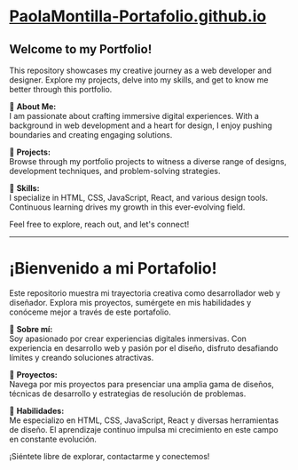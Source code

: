 # [PaolaMontilla-Portafolio.github.io](https://PaolaMontilla-Portafolio.github.io)

Welcome to my Portfolio!
-------------------------

This repository showcases my creative journey as a web developer and designer. Explore my projects, delve into my skills, and get to know me better through this portfolio.

👋 **About Me:**  
I am passionate about crafting immersive digital experiences. With a background in web development and a heart for design, I enjoy pushing boundaries and creating engaging solutions.

🚀 **Projects:**  
Browse through my portfolio projects to witness a diverse range of designs, development techniques, and problem-solving strategies.

🔧 **Skills:**  
I specialize in HTML, CSS, JavaScript, React, and various design tools. Continuous learning drives my growth in this ever-evolving field.

Feel free to explore, reach out, and let's connect!

---

# ¡Bienvenido a mi Portafolio!

Este repositorio muestra mi trayectoria creativa como desarrollador web y diseñador. Explora mis proyectos, sumérgete en mis habilidades y conóceme mejor a través de este portafolio.

👋 **Sobre mí:**  
Soy apasionado por crear experiencias digitales inmersivas. Con experiencia en desarrollo web y pasión por el diseño, disfruto desafiando límites y creando soluciones atractivas.

🚀 **Proyectos:**  
Navega por mis proyectos para presenciar una amplia gama de diseños, técnicas de desarrollo y estrategias de resolución de problemas.

🔧 **Habilidades:**  
Me especializo en HTML, CSS, JavaScript, React y diversas herramientas de diseño. El aprendizaje continuo impulsa mi crecimiento en este campo en constante evolución.

¡Siéntete libre de explorar, contactarme y conectemos!

